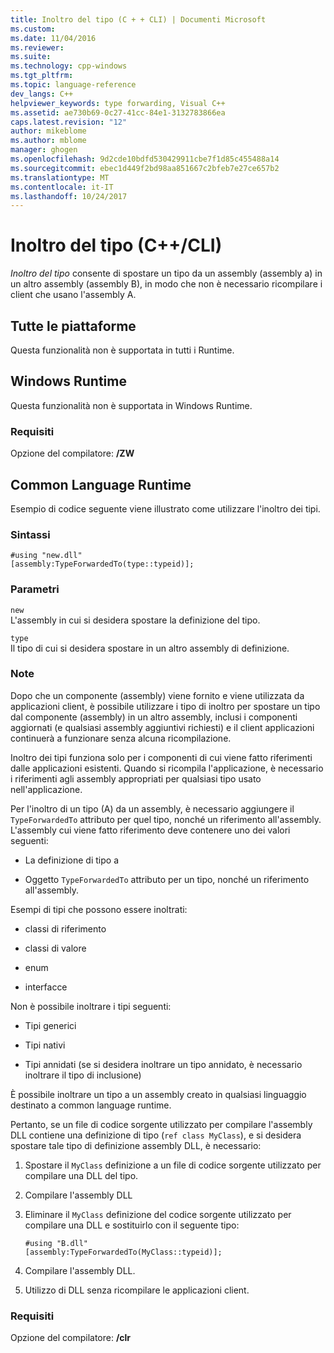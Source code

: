 ```yaml
---
title: Inoltro del tipo (C + + CLI) | Documenti Microsoft
ms.custom: 
ms.date: 11/04/2016
ms.reviewer: 
ms.suite: 
ms.technology: cpp-windows
ms.tgt_pltfrm: 
ms.topic: language-reference
dev_langs: C++
helpviewer_keywords: type forwarding, Visual C++
ms.assetid: ae730b69-0c27-41cc-84e1-3132783866ea
caps.latest.revision: "12"
author: mikeblome
ms.author: mblome
manager: ghogen
ms.openlocfilehash: 9d2cde10bdfd530429911cbe7f1d85c455488a14
ms.sourcegitcommit: ebec1d449f2bd98aa851667c2bfeb7e27ce657b2
ms.translationtype: MT
ms.contentlocale: it-IT
ms.lasthandoff: 10/24/2017
---
```

# <a name="type-forwarding-ccli"></a>Inoltro del tipo (C++/CLI)
*Inoltro del tipo* consente di spostare un tipo da un assembly (assembly a) in un altro assembly (assembly B), in modo che non è necessario ricompilare i client che usano l'assembly A.  
  
## <a name="all-platforms"></a>Tutte le piattaforme  
 Questa funzionalità non è supportata in tutti i Runtime.  
  
## <a name="windows-runtime"></a>Windows Runtime  
 Questa funzionalità non è supportata in Windows Runtime.  
  
### <a name="requirements"></a>Requisiti  
 Opzione del compilatore: **/ZW**  
  
## <a name="common-language-runtime"></a>Common Language Runtime  
 Esempio di codice seguente viene illustrato come utilizzare l'inoltro dei tipi.  
  
### <a name="syntax"></a>Sintassi  
  
```  
#using "new.dll"  
[assembly:TypeForwardedTo(type::typeid)];  
```  
  
### <a name="parameters"></a>Parametri  
 `new`  
 L'assembly in cui si desidera spostare la definizione del tipo.  
  
 `type`  
 Il tipo di cui si desidera spostare in un altro assembly di definizione.  
  
### <a name="remarks"></a>Note  
 Dopo che un componente (assembly) viene fornito e viene utilizzata da applicazioni client, è possibile utilizzare i tipo di inoltro per spostare un tipo dal componente (assembly) in un altro assembly, inclusi i componenti aggiornati (e qualsiasi assembly aggiuntivi richiesti) e il client applicazioni continuerà a funzionare senza alcuna ricompilazione.  
  
 Inoltro dei tipi funziona solo per i componenti di cui viene fatto riferimenti dalle applicazioni esistenti. Quando si ricompila l'applicazione, è necessario i riferimenti agli assembly appropriati per qualsiasi tipo usato nell'applicazione.  
  
 Per l'inoltro di un tipo (A) da un assembly, è necessario aggiungere il `TypeForwardedTo` attributo per quel tipo, nonché un riferimento all'assembly. L'assembly cui viene fatto riferimento deve contenere uno dei valori seguenti:  
  
-   La definizione di tipo a  
  
-   Oggetto `TypeForwardedTo` attributo per un tipo, nonché un riferimento all'assembly.  
  
 Esempi di tipi che possono essere inoltrati:  
  
-   classi di riferimento  
  
-   classi di valore  
  
-   enum  
  
-   interfacce  
  
 Non è possibile inoltrare i tipi seguenti:  
  
-   Tipi generici  
  
-   Tipi nativi  
  
-   Tipi annidati (se si desidera inoltrare un tipo annidato, è necessario inoltrare il tipo di inclusione)  
  
 È possibile inoltrare un tipo a un assembly creato in qualsiasi linguaggio destinato a common language runtime.  
  
 Pertanto, se un file di codice sorgente utilizzato per compilare l'assembly DLL contiene una definizione di tipo (`ref class MyClass`), e si desidera spostare tale tipo di definizione assembly DLL, è necessario:  
  
1.  Spostare il `MyClass` definizione a un file di codice sorgente utilizzato per compilare una DLL del tipo.  
  
2.  Compilare l'assembly DLL  
  
3.  Eliminare il `MyClass` definizione del codice sorgente utilizzato per compilare una DLL e sostituirlo con il seguente tipo:  
  
    ```  
    #using "B.dll"  
    [assembly:TypeForwardedTo(MyClass::typeid)];  
    ```  
  
4.  Compilare l'assembly DLL.  
  
5.  Utilizzo di DLL senza ricompilare le applicazioni client.  
  
### <a name="requirements"></a>Requisiti  
 Opzione del compilatore: **/clr**